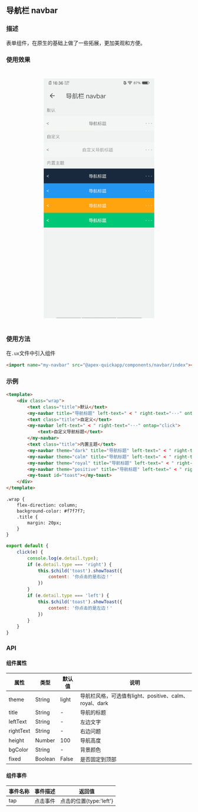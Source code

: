 ## 导航栏 navbar

### 描述

表单组件，在原生的基础上做了一些拓展，更加美观和方便。

### 使用效果

<div style="text-align: center;margin: 40px;"><img src="../assets/navbar.gif" style="width:300px" /></div>

### 使用方法

在`.ux`文件中引入组件

```html
<import name="my-navbar" src="@apex-quickapp/components/navbar/index"></import>
```

### 示例

```html
<template>
    <div class="wrap">
        <text class="title">默认</text>
        <my-navbar title="导航标题" left-text=" < " right-text="···" ontap="click"></my-navbar>
        <text class="title">自定义</text>
        <my-navbar left-text=" < " right-text="···" ontap="click">
            <text>自定义导航标题</text>
        </my-navbar>
        <text class="title">内置主题</text>
        <my-navbar theme="dark" title="导航标题" left-text=" < " right-text="···" ontap="click"></my-navbar>
        <my-navbar theme="calm" title="导航标题" left-text=" < " right-text="···" ontap="click"></my-navbar>
        <my-navbar theme="royal" title="导航标题" left-text=" < " right-text="···" ontap="click"></my-navbar>
        <my-navbar theme="positive" title="导航标题" left-text=" < " right-text="···" ontap="click"></my-navbar>
        <my-toast id="toast"></my-toast>
    </div>
</template>
```

```less
.wrap {
    flex-direction: column;
    background-color: #f7f7f7;
    .title {
        margin: 20px;
    }
}
```

```javascript
export default {
    click(e) {
        console.log(e.detail.type);
        if (e.detail.type === 'right') {
            this.$child('toast').showToast({
                content: '你点击的是右边！'
            })
        }
        if (e.detail.type === 'left') {
            this.$child('toast').showToast({
                content: '你点击的是左边！'
            })
        }
    }
}
```

### API

#### 组件属性

| 属性      | 类型    | 默认值 | 说明                                                   |
| --------- | ------- | ------ | ------------------------------------------------------ |
| theme     | String  | light  | 导航栏风格，可选值有light、positive、calm、royal、dark |
| title     | String  | -      | 导航的标题                                             |
| leftText  | String  | -      | 左边文字                                               |
| rightText | String  | -      | 右边问题                                               |
| height    | Number  | 100    | 导航高度                                               |
| bgColor   | String  | -      | 背景颜色                                               |
| fixed     | Boolean | False  | 是否固定到顶部                                         |

#### 组件事件

| 事件名称 | 事件描述 | 返回值                  |
| -------- | -------- | ----------------------- |
| tap      | 点击事件 | 点击的位置{type:'left'} |